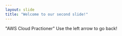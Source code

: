 ```yaml
---
layout: slide
title: "Welcome to our second slide!"
---
```

"AWS Cloud Practioner"
Use the left arrow to go back!
